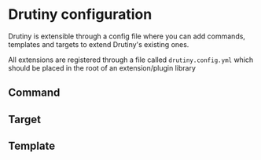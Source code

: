 # Drutiny configuration

Drutiny is extensible through a config file where you can add commands,
templates and targets to extend Drutiny's existing ones.

All extensions are registered through a file called `drutiny.config.yml` which
should be placed in the root of an extension/plugin library

## Command

## Target

## Template
